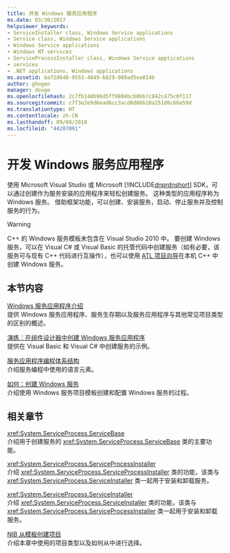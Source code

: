 ```yaml
---
title: 开发 Windows 服务应用程序
ms.date: 03/30/2017
helpviewer_keywords:
- ServiceInstaller class, Windows Service applications
- Service class, Windows Service applications
- Windows Service applications
- Windows NT services
- ServiceProcessInstaller class, Windows Service applications
- services
- .NET applications, Windows applications
ms.assetid: ba72d648-9553-4849-b829-069ad5ea014b
author: ghogen
manager: douge
ms.openlocfilehash: 2c7fb148b96d5ff9804bcb0bb7c842c475c0f117
ms.sourcegitcommit: c7f3e2e9d6ead6cc3acd0d66b10a251d0c66e59d
ms.translationtype: HT
ms.contentlocale: zh-CN
ms.lasthandoff: 09/08/2018
ms.locfileid: "44207091"
---
```

# <a name="developing-windows-service-applications"></a>开发 Windows 服务应用程序
使用 Microsoft Visual Studio 或 Microsoft [!INCLUDE[dnprdnshort](../../../includes/dnprdnshort-md.md)] SDK，可以通过创建作为服务安装的应用程序来轻松创建服务。 这种类型的应用程序称为 Windows 服务。 借助框架功能，可以创建、安装服务，启动、停止服务并及控制服务的行为。  
  
> [!WARNING]
>  C++ 的 Windows 服务模板未包含在 Visual Studio 2010 中。 要创建 Windows 服务，可以在 Visual C# 或 Visual Basic 的托管代码中创建服务（如有必要，该服务可与现有 C++ 代码进行互操作），也可以使用 [ATL 项目向导](/cpp/atl/reference/atl-project-wizard)在本机 C++ 中创建 Windows 服务。  
  
## <a name="in-this-section"></a>本节内容  
 [Windows 服务应用程序介绍](../../../docs/framework/windows-services/introduction-to-windows-service-applications.md)  
 提供 Windows 服务应用程序、服务生存期以及服务应用程序与其他常见项目类型的区别的概述。  
  
 [演练：在组件设计器中创建 Windows 服务应用程序](../../../docs/framework/windows-services/walkthrough-creating-a-windows-service-application-in-the-component-designer.md)  
 提供在 Visual Basic 和 Visual C# 中创建服务的示例。  
  
 [服务应用程序编程体系结构](../../../docs/framework/windows-services/service-application-programming-architecture.md)  
 介绍服务编程中使用的语言元素。  
  
 [如何：创建 Windows 服务](../../../docs/framework/windows-services/how-to-create-windows-services.md)  
 介绍使用 Windows 服务项目模板创建和配置 Windows 服务的过程。  
  
## <a name="related-sections"></a>相关章节  
 <xref:System.ServiceProcess.ServiceBase>  
 介绍用于创建服务的 <xref:System.ServiceProcess.ServiceBase> 类的主要功能。  
  
 <xref:System.ServiceProcess.ServiceProcessInstaller>  
 介绍 <xref:System.ServiceProcess.ServiceProcessInstaller> 类的功能，该类与 <xref:System.ServiceProcess.ServiceInstaller> 类一起用于安装和卸载服务。  
  
 <xref:System.ServiceProcess.ServiceInstaller>  
 介绍 <xref:System.ServiceProcess.ServiceInstaller> 类的功能，该类与 <xref:System.ServiceProcess.ServiceProcessInstaller> 类一起用于安装和卸载服务。  
  
 [NIB 从模板创建项目](https://msdn.microsoft.com/library/7c36d86a-6b79-4480-8228-0f925f1204b2)  
 介绍本章中使用的项目类型以及如何从中进行选择。
